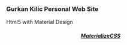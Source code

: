 <h3>Gurkan Kilic Personal Web Site</h3>
<p>Html5 with Material Design</p>

<p>
  <a href="http://daemonite.github.io/material/">
    <h5 align="center">MaterializeCSS</h2>
  </a>
</p>